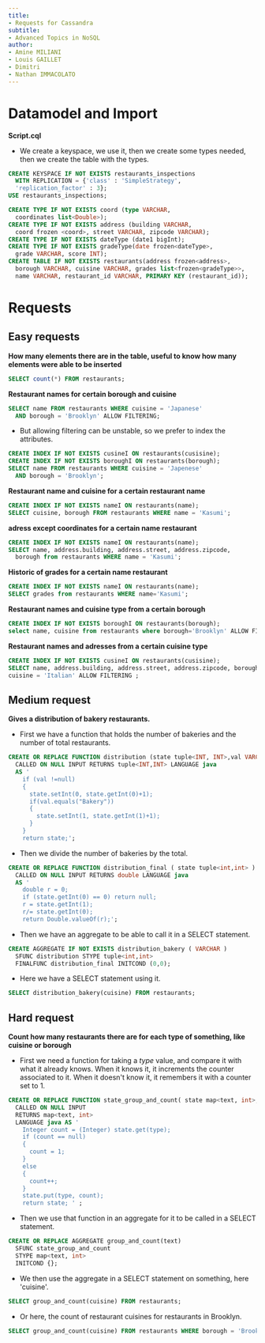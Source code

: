 ```yaml
---
title:
- Requests for Cassandra
subtitle:
- Advanced Topics in NoSQL
author:
- Amine MILIANI
- Louis GAILLET
- Dimitri
- Nathan IMMACOLATO
---
```


# Datamodel and Import

**Script.cql**

- We create a keyspace, we use it, then we create some types needed, then we create the table with the types.

```SQL
CREATE KEYSPACE IF NOT EXISTS restaurants_inspections
  WITH REPLICATION = {'class' : 'SimpleStrategy',
  'replication_factor' : 3};
USE restaurants_inspections;

CREATE TYPE IF NOT EXISTS coord (type VARCHAR,
  coordinates list<Double>);
CREATE TYPE IF NOT EXISTS address (building VARCHAR,
  coord frozen <coord>, street VARCHAR, zipcode VARCHAR);
CREATE TYPE IF NOT EXISTS dateType (date1 bigInt);
CREATE TYPE IF NOT EXISTS gradeType(date frozen<dateType>,
  grade VARCHAR, score INT);
CREATE TABLE IF NOT EXISTS restaurants(address frozen<address>,
  borough VARCHAR, cuisine VARCHAR, grades list<frozen<gradeType>>,
  name VARCHAR, restaurant_id VARCHAR, PRIMARY KEY (restaurant_id));
```

# Requests

## Easy requests

**How many elements there are in the table, useful to know how many elements were able to be inserted**

```SQL
SELECT count(*) FROM restaurants;
```

**Restaurant names for certain borough and cuisine**

```SQL
SELECT name FROM restaurants WHERE cuisine = 'Japanese'
  AND borough = 'Brooklyn' ALLOW FILTERING;
```
- But allowing filtering can be unstable, so we prefer to index the attributes.

```SQL
CREATE INDEX IF NOT EXISTS cusineI ON restaurants(cusisine);
CREATE INDEX IF NOT EXISTS boroughI ON restaurants(borough);
SELECT name FROM restaurants WHERE cuisine = 'Japenese'
  AND borough = 'Brooklyn';
```

**Restaurant name and cuisine for a certain restaurant name**

```SQL
CREATE INDEX IF NOT EXISTS nameI ON restaurants(name);
SELECT cuisine, borough FROM restaurants WHERE name = 'Kasumi';
```

**adress except coordinates for a certain name restaurant**

```SQL
CREATE INDEX IF NOT EXISTS nameI ON restaurants(name);
SELECT name, address.building, address.street, address.zipcode,
  borough from restaurants WHERE name = 'Kasumi';
```

**Historic of grades for a certain name restaurant**

```SQL
CREATE INDEX IF NOT EXISTS nameI ON restaurants(name);
SELECT grades from restaurants WHERE name='Kasumi';
```

**Restaurant names and cuisine type from a certain borough**

```SQL
CREATE INDEX IF NOT EXISTS boroughI ON restaurants(borough);
select name, cuisine from restaurants where borough='Brooklyn' ALLOW FILTERING;
```

**Restaurant names and adresses from a certain cuisine type**

```SQL
CREATE INDEX IF NOT EXISTS cusineI ON restaurants(cusisine);
SELECT name, address.building, address.street, address.zipcode, borough FROM restaurants WHERE
cuisine = 'Italian' ALLOW FILTERING ;
```


## Medium request

**Gives a distribution of bakery restaurants.**
- First we have a function that holds the number of bakeries and the number of total restaurants.
```SQL
CREATE OR REPLACE FUNCTION distribution (state tuple<INT, INT>,val VARCHAR )
  CALLED ON NULL INPUT RETURNS tuple<INT,INT> LANGUAGE java
  AS '
    if (val !=null)
    {
      state.setInt(0, state.getInt(0)+1);
      if(val.equals("Bakery"))
      {
        state.setInt(1, state.getInt(1)+1);
      }
    }
    return state;';
```

- Then we divide the number of bakeries by the total.

```SQL
CREATE OR REPLACE FUNCTION distribution_final ( state tuple<int,int> )
  CALLED ON NULL INPUT RETURNS double LANGUAGE java
  AS '
    double r = 0;
    if (state.getInt(0) == 0) return null;
    r = state.getInt(1);
    r/= state.getInt(0);
    return Double.valueOf(r);';
```

- Then we have an aggregate to be able to call it in a SELECT statement.

```SQL
CREATE AGGREGATE IF NOT EXISTS distribution_bakery ( VARCHAR )
  SFUNC distribution STYPE tuple<int,int>
  FINALFUNC distribution_final INITCOND (0,0);
```

- Here we have a SELECT statement using it.

```SQL
SELECT distribution_bakery(cuisine) FROM restaurants;
```

## Hard request

**Count how many restaurants there are for each type of something, like cuisine or borough**

- First we need a function for taking a *type* value, and compare it with what it already knows. When it knows it, it increments the counter associated to it. When it doesn't know it, it remembers it with a counter set to 1.
```SQL
CREATE OR REPLACE FUNCTION state_group_and_count( state map<text, int>, type text )
  CALLED ON NULL INPUT
  RETURNS map<text, int>
  LANGUAGE java AS '
    Integer count = (Integer) state.get(type);
    if (count == null)
    {
      count = 1;
    }
    else
    {
      count++;
    }
    state.put(type, count);
    return state; ' ;
```

- Then we use that function in an aggregate for it to be called in a SELECT statement.

```SQL
CREATE OR REPLACE AGGREGATE group_and_count(text) 
  SFUNC state_group_and_count 
  STYPE map<text, int> 
  INITCOND {};
```

- We then use the aggregate in a SELECT statement on something, here 'cuisine'.

```SQL
SELECT group_and_count(cuisine) FROM restaurants;
```

- Or here, the count of restaurant cuisines for restaurants in Brooklyn.

```SQL
SELECT group_and_count(cuisine) FROM restaurants WHERE borough = 'Brooklyn';
```


